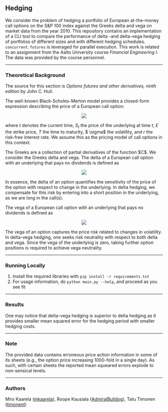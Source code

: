 ## Hedging

We consider the problem of hedging a portfolio of European at-the-money call options on the S&P 100 index against the Greeks delta and vega on market data from the year 2010. This repository contains an implementation of a CLI tool to compare the performance of delta -and delta-vega hedging of portfolios of different sizes and with different hedging schedules. ```concurrent.futures``` is leveraged for parallel execution. This work is related to an assignment from the Aalto University course *Financial Engineering I*. The data was provided by the course personnel.

----

### Theoretical Background 

The source for this section is *Options futures and other derivatives, ninth edition* by John C. Hull.

The well-known Black-Scholes-Merton model provides a closed-form expression describing the price of a European call option:

<p align="center">
   <img src="https://latex.codecogs.com/svg.image?\begin{align*}C(t,&space;S_t;&space;E,&space;T;&space;\sigma)&space;&=&space;S_t&space;\,&space;\mathcal{N}(d_1)&space;-&space;E&space;e^{-r(T-t)}&space;\mathcal{N}(d_2),\\&space;d_1&space;&=&space;\frac{\ln(S_t/E)&space;&plus;&space;(r&space;&plus;&space;\sigma^2/2)(T-t)}{\sigma&space;\sqrt{T-t}},&space;\\&space;d_2&space;&=&space;d_1&space;-&space;\sigma&space;\sqrt{T-t},&space;\\&space;\mathcal{N}(x)&space;&=&space;\frac{1}{2\pi}\int_{-\infty}^x&space;e^{-u^2/2}&space;\,&space;\mathrm{d}u,&space;\end{align*}"/>
</p>

where $t$ denotes the current time, $S_t$ the price of the underlying at time $t$, $E$ the strike price, $T$ the time to maturity, $ \sigma$ the volatility, and $r$ the risk-free interest rate. We assume this as the pricing model of call options in this context.

<p>
The Greeks are a collection of partial derivatives of the function $C$. We consider the Greeks delta and vega. The delta of a European call option with an underlying that pays no dividends is defined as
</p>

<p align="center">
   <img src="https://latex.codecogs.com/svg.image?\Delta&space;=&space;\frac{\partial&space;C}{\partial&space;S_t}&space;=&space;\mathcal{N}(d_1)."/>
</p>

In essence, the delta of an option quantifies the sensitivity of the price of the option with respect to change in
the underlying. In delta hedging, we compensate for this risk by entering into a short position in the underlying, as we are long in the call(s).

The vega of a European call option with an underlying that pays no dividends is defined as

<p align="center">
   <img src="https://latex.codecogs.com/svg.image?\mathcal{V}&space;=&space;\frac{\partial&space;C}{\partial&space;\sigma}&space;=&space;S_t&space;\sqrt{T-t}&space;\,&space;\mathcal{N}'(d_1)."/>
</p>

The vega of an option captures the price risk related to changes in volatility. In delta-vega hedging, one seeks risk neutrality with respect to both delta and vega. Since the vega of the underlying is zero, taking further option positions is required to achieve vega neutrality.

----

### Running Locally

   1. Install the required libraries with ```pip install -r requirements.txt```
   2. For usage information, do ```python main.py --help```, and proceed as you see fit

----

### Results

One may notice that delta-vega hedging is superior to delta hedging as it provides smaller mean squared error for the hedging period with smaller hedging costs.

----

### Note

The provided data contains erroneous price action information in some of its sheets (e.g., the option price increasing 1000-fold in a single day). As such, with certain sheets the reported mean squeared errors explode to non-sensical levels.

----

### Authors

Miro Kaarela ([mkaarela](https://github.com/mkaarela)), Roope Kausiala ([AdmiralBulldog](https://github.com/AdmiralBulldog)), Tatu Timonen ([timonent](https://github.com/tatutimonen))

